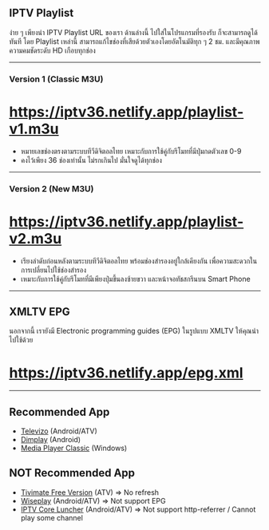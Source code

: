 ## IPTV Playlist

ง่าย ๆ เพียงนำ IPTV Playlist URL ของเรา ด้านล่างนี้ ไปใส่ในโปรแกรมที่รองรับ ก็จะสามารถดูได้ทันที โดย Playlist เหล่านี้ สามารถแก้ไขช่องที่เสียด้วยตัวเองโดยอัตโนมัติทุก ๆ 2 ชม. และมีคุณภาพความคมชัดระดับ HD เกือบทุกช่อง

---

### Version 1 (Classic M3U)

# https://iptv36.netlify.app/playlist-v1.m3u

- หมายเลขช่องตรงตามระบบทีวีดิจิตอลไทย เหมาะกับการใช้คู่กับรีโมทที่มีปุ่มกดตัวเลข 0-9
- คงไว้เพียง 36 ช่องเท่านั้น ไม่รกเกินไป มั่นใจดูได้ทุกช่อง

---

### Version 2 (New M3U)

# https://iptv36.netlify.app/playlist-v2.m3u

- เรียงลำดับก่อนหลังตามระบบทีวีดิจิตอลไทย พร้อมช่องสำรองอยู่ใกล้เคียงกัน เพื่อความสะดวกในการเปลี่ยนไปใช้ช่องสำรอง
- เหมาะกับการใช้คู่กับรีโมทที่มีเพียงปุ่มขึ้นลงซ้ายขวา และหน้าจอทัชสกรีนบน Smart Phone

---

## XMLTV EPG

นอกจากนี้ เรายังมี Electronic programming guides (EPG) ในรูปแบบ XMLTV ให้คุณนำไปใช้ด้วย

# https://iptv36.netlify.app/epg.xml

---

## Recommended App

- [Televizo](https://play.google.com/store/apps/details?id=com.ottplay.ottplay) (Android/ATV)
- [Dimplay](https://play.google.com/store/apps/details?id=com.iptv3u) (Android)
- [Media Player Classic](https://www.majorgeeks.com/files/details/k_lite_codec_pack_full.html) (Windows)

## NOT Recommended App

- [Tivimate Free Version](https://play.google.com/store/apps/details?id=ar.tvplayer.tv) (ATV) => No refresh
- [Wiseplay](https://play.google.com/store/apps/details?id=com.wiseplay) (Android/ATV) => Not support EPG
- [IPTV Core Luncher](https://play.google.com/store/apps/details?id=ru.iptvremote.android.iptv.core.launcher) (Android/ATV) => Not support http-referrer / Cannot play some channel
